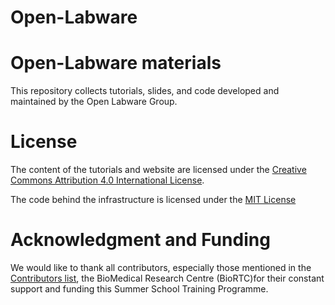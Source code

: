 # Open-Labware

Open-Labware materials
========================

This repository collects tutorials, slides, and code developed and maintained by the Open Labware Group.


# License

The content of the tutorials and website are licensed under the [Creative Commons Attribution 4.0 International License](https://creativecommons.org/licenses/by/4.0).

The code behind the infrastructure is licensed under the [MIT License](LICENSE.md)

# Acknowledgment and Funding

We would like to thank all contributors, especially those mentioned in the [Contributors list](CONTRIBUTORS.yaml), the BioMedical Research Centre (BioRTC)for their constant support and funding this Summer School Training Programme.


